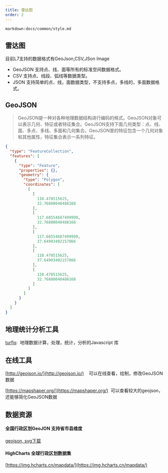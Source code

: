 ```yaml
---
title: 雷达图
order: 2
---
```

`markdown:docs/common/style.md`

## 雷达图

目前L7支持的数据格式有GeoJson,CSV,JSon Image

- GeoJSON 支持点、线、面等所有的标准空间数据格式。
- CSV 支持点、线段、弧线等数据类型。
- JSON 支持简单的点、线，面数据类型，不支持多点，多线的，多面数据格式。


## GeoJSON

> GeoJSON是一种对各种地理数据结构进行编码的格式。GeoJSON对象可以表示几何、特征或者特征集合。GeoJSON支持下面几何类型：点、线、面、多点、多线、多面和几何集合。GeoJSON里的特征包含一个几何对象和其他属性，特征集合表示一系列特征。



```json
{
  "type": "FeatureCollection",
  "features": [
    {
      "type": "Feature",
      "properties": {},
      "geometry": {
        "type": "Polygon",
        "coordinates": [
          [
            [
              110.478515625,
              32.76880048488168
            ],
            [
              117.68554687499999,
              32.76880048488168
            ],
            [
              117.68554687499999,
              37.64903402157866
            ],
            [
              110.478515625,
              37.64903402157866
            ],
            [
              110.478515625,
              32.76880048488168
            ]
          ]
        ]
      }
    }
  ]
}
```

## 地理统计分析工具
[turfjs](http://turfjs.org/):  地理数据计算，处理，统计，分析的Javascript 库

## 在线工具

[http://geojson.io/](http://geojson.io/)    可以在线查看，绘制，修改GeoJSON数据

[https://mapshaper.org/](https://mapshaper.org/)  可以查看较大的geojson，还能够简化GeoJSON数据

## 数据资源

#### 全国行政区划GeoJON 支持省市县维度 
[geojson, svg下载](http://datav.aliyun.com/tools/atlas/#&lat=33.50475906922609&lng=104.32617187499999&zoom=4)

#### HighCharts 全球行政区划数据集

[https://img.hcharts.cn/mapdata/](https://img.hcharts.cn/mapdata/)
